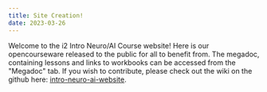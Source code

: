 ```yaml
---
title: Site Creation!
date: 2023-03-26
---
```


Welcome to the i2 Intro Neuro/AI Course website! Here is our opencourseware released to the public for all to benefit from. The megadoc, containing lessons and links to workbooks can be accessed from the "Megadoc" tab. If you wish to contribute, please check out the wiki on the github here: [intro-neuro-ai-website](https://github.com/interactive-intelligence/intro-neuro-ai-website).